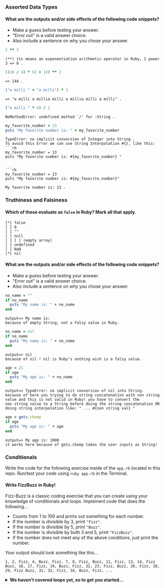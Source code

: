### Assorted Data Types

#### What are the outputs and/or side effects of the following code snippets?

* Make a guess before testing your answer.
* "Error out" is a valid answer choice.
* Also include a sentence on why you chose your answer.

```rb
2 ** 3
```
```text
(**) its means an exponentiation arithmetic operator in Ruby, 2 power 3 => 8 .
```

```rb
((16 / 4) * (2 + 1)) ** 2
```
```text
=> 144 .
```

```rb
("a milli " + "a milli") * 3
```
```text
=> "a milli a millia milli a millia milli a milli" .
```

```rb
("a milli " * 4) / 2
```
```text
NoMethodError: undefined method `/' for :String .
```

```rb
my_favorite_number = 13
puts "My favorite number is: " + my_favorite_number
```
```text
TypeError: no implicit conversion of Integer into String .
To avoid this Error we can use String Interpolation #{}, like this:
```rb
my_favorite_number = 13
puts "My favorite number is: #{my_favorite_number} "
```
```

```rb
my_favorite_number = 13
puts "My favorite number is: #{my_favorite_number}"
```
```text
My favorite number is: 13 .
```

### Truthiness and Falsiness

#### Which of these evaluate as `false` in Ruby? Mark all that apply.

```text
[*] false
[ ] 0
[ ] ""
[ ] null
[ ] [ ] (empty array)
[ ] undefined
[ ] NaN
[*] nil
```

#### What are the outputs and/or side effects of the following code snippets?

* Make a guess before testing your answer.
* "Error out" is a valid answer choice.
* Also include a sentence on why you chose your answer.

```rb
no_name = ""
if no_name
  puts "My name is: " + no_name
end
```
```text
output=> My name is: 
because of empty String, not a Falsy value in Ruby.
```

```rb
no_name = nil
if no_name
  puts "My name is: " + no_name
end
```
```text
output=> nil
because of nil ! nil is Ruby's nothing wich is a falsy value.
```

```rb
age = 21
if age
  puts "My age is: " + no_name
end
```
```text
output=> TypeError: no implicit conversion of nil into String.
because of here you trying to do string concatenation with non string value and this is not valid in Ruby! you have to convert the 
non string value to a String before doing the string concatenation OR doing string interpolation like: " ... #{non string val} "
```

```rb
age = gets.chomp
if age
  puts "My age is: " + age
end
```
```text
output=> My age is: 1000
it works here because of gets.chomp takes the user inputs as String!
```

### Conditionals

Write the code for the following exercise inside of the `app.rb` located in this repo. Run/test your code using `ruby app.rb` in the Terminal.

#### Write FizzBuzz in Ruby!

Fizz-Buzz is a classic coding exercise that you can create using your knowledge of conditionals and loops. Implement code that does the following...

* Counts from 1 to 100 and prints out something for each number.
* If the number is divisible by 3, print `"Fizz"`.
* If the number is divisible by 5, print `"Buzz"`.
* If the number is divisible by both 3 and 5, print `"FizzBuzz"`.
* If the number does not meet any of the above conditions, just print the number.

Your output should look something like this...
```
1, 2, Fizz, 4, Buzz, Fizz, 7, 8, Fizz, Buzz, 11, Fizz, 13, 14, Fizz Buzz, 16, 17, Fizz, 19, Buzz, Fizz, 22, 23, Fizz, Buzz, 26, Fizz, 28, 29, Fizz Buzz, 31, 32, Fizz, 34, Buzz, Fizz, ...
```

<details>
  <summary><strong>We haven't covered loops yet, so to get you started...</strong></summary>

  ```rb
  i = 1
  while i <= 100
    # Your code goes in here.
  end
  ```

</details>
